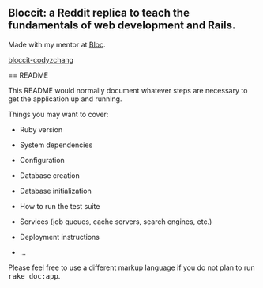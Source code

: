 ## Bloccit: a Reddit replica to teach the fundamentals of web development and Rails.

Made with my mentor at [Bloc](http://bloc.io).

[bloccit-codyzchang](https://bloccit-codyzchang.herokuapp.com/)


== README

This README would normally document whatever steps are necessary to get the
application up and running.

Things you may want to cover:

* Ruby version

* System dependencies

* Configuration

* Database creation

* Database initialization

* How to run the test suite

* Services (job queues, cache servers, search engines, etc.)

* Deployment instructions

* ...


Please feel free to use a different markup language if you do not plan to run
<tt>rake doc:app</tt>.
